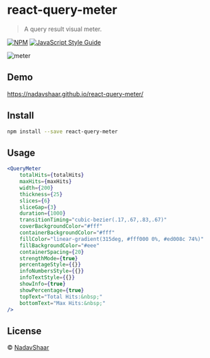 # react-query-meter

> A query result visual meter.

[![NPM](https://img.shields.io/npm/v/react-query-meter.svg)](https://www.npmjs.com/package/react-query-meter) [![JavaScript Style Guide](https://img.shields.io/badge/code_style-standard-brightgreen.svg)](https://standardjs.com)

![meter](https://user-images.githubusercontent.com/8030614/87875541-89ca2000-c9da-11ea-8473-c9ba3b55ad72.png)

## Demo

https://nadavshaar.github.io/react-query-meter/

## Install

```bash
npm install --save react-query-meter
```

## Usage

```jsx
<QueryMeter
    totalHits={totalHits}
    maxHits={maxHits}
    width={200}
    thickness={25}
    slices={6}
    sliceGap={3}
    duration={1000}
    transitionTiming="cubic-bezier(.17,.67,.83,.67)"
    coverBackgroundColor="#fff"
    containerBackgroundColor="#fff"
    fillColor="linear-gradient(315deg, #fff000 0%, #ed008c 74%)"
    fillBackgroundColor="#eee"
    containerSpacing={20}
    strengthMode={true}
    percentageStyle={{}}
    infoNumbersStyle={{}}
    infoTextStyle={{}}
    showInfo={true}
    showPercentage={true}
    topText="Total Hits:&nbsp;"
    bottomText="Max Hits:&nbsp;"
/>
```

## License

 © [NadavShaar](https://github.com/NadavShaar)
